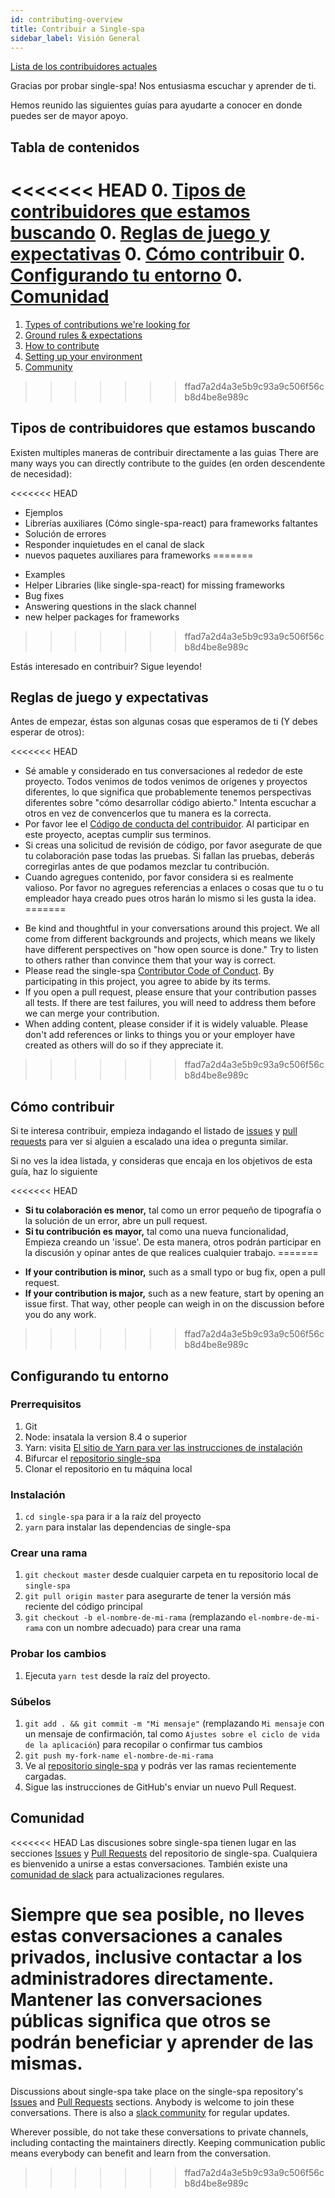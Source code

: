 ```yaml
---
id: contributing-overview
title: Contribuir a Single-spa
sidebar_label: Visión General
---
```


[Lista de los contribuidores actuales](/contributors)

Gracias por probar single-spa! Nos entusiasma escuchar y aprender de ti.

Hemos reunido las siguientes guías para ayudarte a conocer en donde puedes ser de mayor apoyo.

## Tabla de contenidos

<<<<<<< HEAD
0. [Tipos de contribuidores que estamos buscando](#tipos-de-contribuidores-que-estamos-buscando)
0. [Reglas de juego y expectativas](#reglas-de-juego-y-expectativas)
0. [Cómo contribuir](#cómo-contribuir)
0. [Configurando tu entorno](#configurando-tu-entorno)
0. [Comunidad](#comunidad)
=======
1. [Types of contributions we're looking for](#types-of-contributions-were-looking-for)
1. [Ground rules & expectations](#ground-rules-expectations)
1. [How to contribute](#how-to-contribute)
1. [Setting up your environment](#setting-up-your-environment)
1. [Community](#community)
>>>>>>> ffad7a2d4a3e5b9c93a9c506f56cb8d4be8e989c

## Tipos de contribuidores que estamos buscando

Existen multiples maneras de contribuir directamente a las guias 
There are many ways you can directly contribute to the guides (en orden descendente de necesidad):

<<<<<<< HEAD
* Ejemplos
* Librerías auxiliares (Cómo single-spa-react) para frameworks faltantes
* Solución de errores
* Responder inquietudes en el canal de slack
* nuevos paquetes auxiliares para frameworks
=======
- Examples
- Helper Libraries (like single-spa-react) for missing frameworks
- Bug fixes
- Answering questions in the slack channel
- new helper packages for frameworks
>>>>>>> ffad7a2d4a3e5b9c93a9c506f56cb8d4be8e989c

Estás interesado en contribuir? Sigue leyendo!

## Reglas de juego y expectativas

Antes de empezar, éstas son algunas cosas que esperamos de ti (Y debes esperar de otros):

<<<<<<< HEAD
* Sé amable y considerado en tus conversaciones al rededor de este proyecto. Todos venimos de todos venimos de orígenes y proyectos diferentes, lo que significa que probablemente tenemos perspectivas diferentes sobre "cómo desarrollar código abierto." Intenta escuchar a otros en vez de convencerlos que tu manera es la correcta.
* Por favor lee el [Código de conducta del contribuidor](/docs/code-of-conduct/). Al participar en este proyecto, aceptas cumplir sus terminos.
* Si creas una solicitud de revisión de código, por favor asegurate de que tu colaboración pase todas las pruebas. Si fallan las pruebas, deberás corregirlas antes de que podamos mezclar tu contribución.
* Cuando agregues contenido, por favor considera si es realmente valioso. Por favor no agregues referencias a enlaces o cosas que tu o tu empleador haya creado pues otros harán lo mismo si les gusta la idea.
=======
- Be kind and thoughtful in your conversations around this project. We all come from different backgrounds and projects, which means we likely have different perspectives on "how open source is done." Try to listen to others rather than convince them that your way is correct.
- Please read the single-spa [Contributor Code of Conduct](/docs/code-of-conduct/). By participating in this project, you agree to abide by its terms.
- If you open a pull request, please ensure that your contribution passes all tests. If there are test failures, you will need to address them before we can merge your contribution.
- When adding content, please consider if it is widely valuable. Please don't add references or links to things you or your employer have created as others will do so if they appreciate it.
>>>>>>> ffad7a2d4a3e5b9c93a9c506f56cb8d4be8e989c

## Cómo contribuir

Si te interesa contribuir, empieza indagando el listado de [issues](https://github.com/single-spa/single-spa/issues) y [pull requests](https://github.com/single-spa/single-spa/pulls) para ver si alguien a escalado una idea o pregunta similar.

Si no ves la idea listada, y consideras que encaja en los objetivos de esta guía, haz lo siguiente

<<<<<<< HEAD
* **Si tu colaboración es menor,** tal como un error pequeño de tipografía o la solución de un error, abre un pull request.
* **Si tu contribución es mayor,** tal como una nueva funcionalidad, Empieza creando un 'issue'. De esta manera, otros podrán  participar en la discusión y opinar antes de que realices cualquier trabajo.
=======
- **If your contribution is minor,** such as a small typo or bug fix, open a pull request.
- **If your contribution is major,** such as a new feature, start by opening an issue first. That way, other people can weigh in on the discussion before you do any work.
>>>>>>> ffad7a2d4a3e5b9c93a9c506f56cb8d4be8e989c

## Configurando tu entorno

### Prerrequisitos

1. Git
1. Node: insatala la version 8.4 o superior
1. Yarn: visita [El sitio de Yarn para ver las instrucciones de instalación](https://yarnpkg.com/lang/en/docs/install/)
1. Bifurcar el [repositorio single-spa](https://github.com/single-spa/single-spa)
1. Clonar el repositorio en tu máquina local

### Instalación

1. `cd single-spa` para ir a la raíz del proyecto
1. `yarn` para instalar las dependencias de single-spa

### Crear una rama

1. `git checkout master` desde cualquier carpeta en tu repositorio local de `single-spa` 
1. `git pull origin master` para asegurarte de tener la versión más reciente del código principal
1. `git checkout -b el-nombre-de-mi-rama` (remplazando `el-nombre-de-mi-rama` con un nombre adecuado) para crear una rama

### Probar los cambios

1. Ejecuta `yarn test` desde la raíz del proyecto.

### Súbelos

1. `git add . && git commit -m "Mi mensaje"` (remplazando `Mi mensaje` con un mensaje de confirmación, tal como `Ajustes sobre el ciclo de vida de la aplicación`) para recopilar o confirmar tus cambios
1. `git push my-fork-name el-nombre-de-mi-rama`
1. Ve al [repositorio single-spa](https://github.com/single-spa/single-spa) y podrás ver las ramas recientemente cargadas.
1. Sigue las instrucciones de GitHub's enviar un nuevo Pull Request.

## Comunidad

<<<<<<< HEAD
Las discusiones sobre single-spa tienen lugar en las secciones [Issues](https://github.com/single-spa/single-spa/issues) y [Pull Requests](https://github.com/single-spa/single-spa/pulls) del repositorio de single-spa. Cualquiera es bienvenido a unirse a estas conversaciones. También existe una [comunidad de slack](https://join.slack.com/t/single-spa/shared_invite/enQtODAwNTIyMzc4OTE1LWUxMTUwY2M1MTY0ZGMzOTUzMGNkMzI1NzRiYzYwOWM1MTEzZDM1NDAyNWM3ZmViOTAzZThkMDcwMWZmNTFmMWQ) para actualizaciones regulares.

Siempre que sea posible, no lleves estas conversaciones a canales privados, inclusive contactar a los administradores directamente. Mantener las conversaciones públicas significa que otros se podrán beneficiar y aprender de las mismas.
=======
Discussions about single-spa take place on the single-spa repository's [Issues](https://github.com/single-spa/single-spa/issues) and [Pull Requests](https://github.com/single-spa/single-spa/pulls) sections. Anybody is welcome to join these conversations. There is also a [slack community](https://join.slack.com/t/single-spa/shared_invite/zt-mafdeybq-0v1aIm3KKaqyVCT2xeny3Q) for regular updates.

Wherever possible, do not take these conversations to private channels, including contacting the maintainers directly. Keeping communication public means everybody can benefit and learn from the conversation.
>>>>>>> ffad7a2d4a3e5b9c93a9c506f56cb8d4be8e989c
